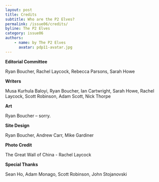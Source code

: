 ```yaml
---
layout: post
title: Credits
subtitle: Who are the P2 Elves?
permalink: /issue06/credits/
byline: The P2 Elves
category: issue06
authors:
    - name: by The P2 Elves
      avatar: pdp11-avatar.jpg
---
```

**Editorial Committee**

Ryan Boucher, Rachel Laycock, Rebecca Parsons, Sarah Howe

**Writers**

Musa Kurhula Baloyi, Ryan Boucher, Ian Cartwright, Sarah Howe, Rachel Laycock, Scott Robinson, Adam Scott, Nick Thorpe

**Art**

Ryan Boucher – sorry.

**Site Design**

Ryan Boucher, Andrew Carr, Mike Gardiner

**Photo Credit**

The Great Wall of China - Rachel Laycock

**Special Thanks**

Sean Ho, Adam Monago, Scott Robinson, John Stojanovski
